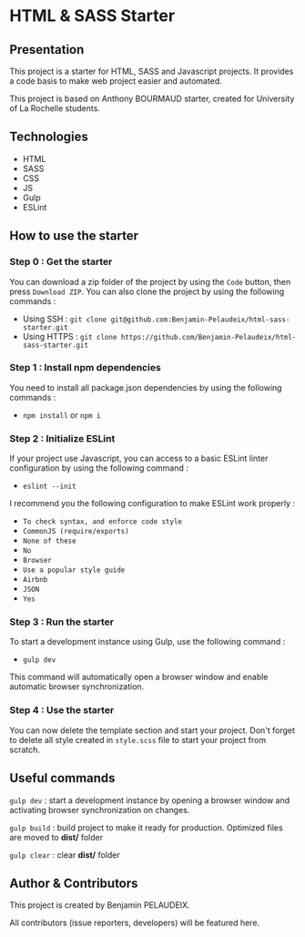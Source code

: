# HTML & SASS Starter

## Presentation
This project is a starter for HTML, SASS and Javascript projects. It provides a code basis to make web project easier and automated.

This project is based on Anthony BOURMAUD starter, created for University of La Rochelle students.

## Technologies
- HTML
- SASS
- CSS
- JS
- Gulp
- ESLint

## How to use the starter

### Step 0 : Get the starter
You can download a zip folder of the project by using the `Code` button, then press `Download ZIP`.
You can also clone the project by using the following commands : 
- Using SSH : `git clone git@github.com:Benjamin-Pelaudeix/html-sass-starter.git`
- Using HTTPS : `git clone https://github.com/Benjamin-Pelaudeix/html-sass-starter.git`
### Step 1 : Install npm dependencies
You need to install all package.json dependencies by using the following commands :
- `npm install` or `npm i`
### Step 2 : Initialize ESLint
If your project use Javascript, you can access to a basic ESLint linter configuration by using the following command :
- `eslint --init`

I recommend you the following configuration to make ESLint work properly :
- `To check syntax, and enforce code style`
- `CommonJS (require/exports)`
- `None of these`
- `No`
- `Browser`
- `Use a popular style guide`
- `Airbnb`
- `JSON`
- `Yes`

### Step 3 : Run the starter
To start a development instance using Gulp, use the following command :
- `gulp dev`

This command will automatically open a browser window and enable automatic browser synchronization.

### Step 4 : Use the starter
You can now delete the template section and start your project. Don't forget to delete all style created in `style.scss` file to start your project from scratch.

## Useful commands
`gulp dev` : start a development instance by opening a browser window and activating browser synchronization on changes.

`gulp build` : build project to make it ready for production. Optimized files are moved to **dist/** folder

`gulp clear` : clear **dist/** folder
## Author & Contributors
This project is created by Benjamin PELAUDEIX.

All contributors (issue reporters, developers) will be featured here.
